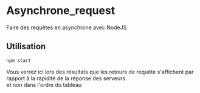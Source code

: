# Asynchrone_request
Faire des requêtes en asynchrone avec NodeJS


## Utilisation

```
npm start
```

Vous verrez ici lors des résultats que les retours de requête s'affichent par rapport à la rapidité de la réponse des serveurs  
et non dans l'ordre du tableau 
